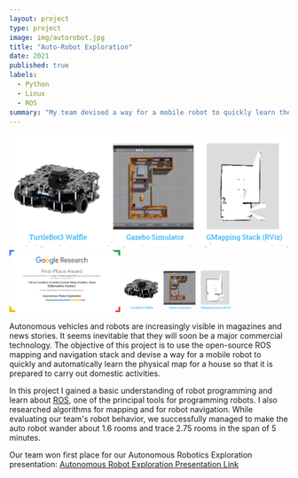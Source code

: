 ```yaml
---
layout: project
type: project
image: img/autorobot.jpg
title: "Auto-Robot Exploration"
date: 2021
published: true
labels:
  - Python
  - Linux
  - ROS
summary: "My team devised a way for a mobile robot to quickly learn the physical map for a house so that it is prepared to carry out domestic activities."
---
```

<img class="img-fluid" src="../img/botscreen.png">
<div class="text-center p-4">
  <img width="200px" src="../img/firstplace.jpg" class="img-thumbnail" >
  <img width="200px" src="../img/botscreen.png" class="img-thumbnail" >
</div>

Autonomous vehicles and robots are increasingly visible in magazines and news stories. It seems inevitable that they will soon be a major commercial technology. The objective of this project is to use the open-source ROS mapping and navigation stack and devise a way for a mobile robot to quickly and automatically learn the physical map for a house so that it is prepared to carry out domestic activities.

In this project I gained a basic understanding of robot programming and learn about [ROS](https://www.ros.org), one of the principal tools for programming robots. I also researched algorithms for mapping and for robot navigation. While evaluating our team's robot behavior, we successfully managed to make the auto robot wander about 1.6 rooms and trace 2.75 rooms in the span of 5 minutes. 

Our team won first place for our Autonomous Robotics Exploration presentation:
<a href="https://youtu.be/hUV1NlEgusM?si=tpermRQr-GDt5qSC">Autonomous Robot Exploration Presentation Link</a>

